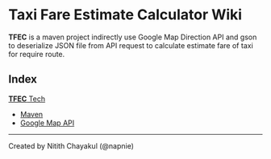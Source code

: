 # Taxi Fare Estimate Calculator Wiki

**TFEC** is a maven project indirectly use Google Map Direction API and gson to deserialize JSON file from API request to calculate estimate fare of taxi for require route.

## Index

[**TFEC** Tech](./tech_stuff.md)
- [Maven](./maven.md)
- [Google Map API](./map_api.md)

***
Created by Nitith Chayakul (@napnie)
